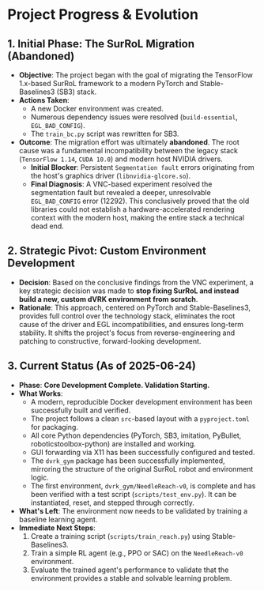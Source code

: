 # Project Progress & Evolution

## 1. Initial Phase: The SurRoL Migration (Abandoned)

-   **Objective**: The project began with the goal of migrating the TensorFlow 1.x-based SurRoL framework to a modern PyTorch and Stable-Baselines3 (SB3) stack.
-   **Actions Taken**:
    -   A new Docker environment was created.
    -   Numerous dependency issues were resolved (`build-essential`, `EGL_BAD_CONFIG`).
    -   The `train_bc.py` script was rewritten for SB3.
-   **Outcome**: The migration effort was ultimately **abandoned**. The root cause was a fundamental incompatibility between the legacy stack (`TensorFlow 1.14`, `CUDA 10.0`) and modern host NVIDIA drivers.
    -   **Initial Blocker**: Persistent `Segmentation fault` errors originating from the host's graphics driver (`libnvidia-glcore.so`).
    -   **Final Diagnosis**: A VNC-based experiment resolved the segmentation fault but revealed a deeper, unresolvable `EGL_BAD_CONFIG` error (12292). This conclusively proved that the old libraries could not establish a hardware-accelerated rendering context with the modern host, making the entire stack a technical dead end.

## 2. Strategic Pivot: Custom Environment Development

-   **Decision**: Based on the conclusive findings from the VNC experiment, a key strategic decision was made to **stop fixing SurRoL and instead build a new, custom dVRK environment from scratch**.
-   **Rationale**: This approach, centered on PyTorch and Stable-Baselines3, provides full control over the technology stack, eliminates the root cause of the driver and EGL incompatibilities, and ensures long-term stability. It shifts the project's focus from reverse-engineering and patching to constructive, forward-looking development.

## 3. Current Status (As of 2025-06-24)

-   **Phase**: **Core Development Complete. Validation Starting.**
-   **What Works**:
    -   A modern, reproducible Docker development environment has been successfully built and verified.
    -   The project follows a clean `src`-based layout with a `pyproject.toml` for packaging.
    -   All core Python dependencies (PyTorch, SB3, imitation, PyBullet, roboticstoolbox-python) are installed and working.
    -   GUI forwarding via X11 has been successfully configured and tested.
    -   The `dvrk_gym` package has been successfully implemented, mirroring the structure of the original SurRoL robot and environment logic.
    -   The first environment, `dvrk_gym/NeedleReach-v0`, is complete and has been verified with a test script (`scripts/test_env.py`). It can be instantiated, reset, and stepped through correctly.
-   **What's Left**: The environment now needs to be validated by training a baseline learning agent.
-   **Immediate Next Steps**:
    1.  Create a training script (`scripts/train_reach.py`) using Stable-Baselines3.
    2.  Train a simple RL agent (e.g., PPO or SAC) on the `NeedleReach-v0` environment.
    3.  Evaluate the trained agent's performance to validate that the environment provides a stable and solvable learning problem.
